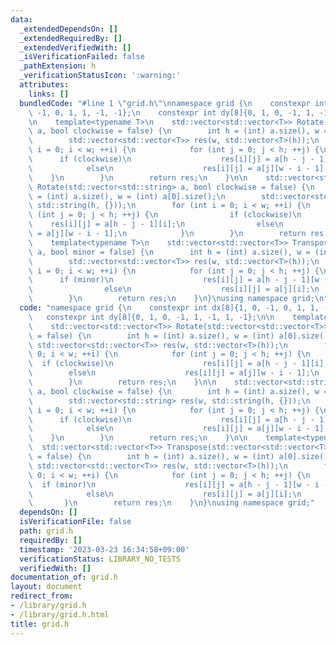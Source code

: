 ```yaml
---
data:
  _extendedDependsOn: []
  _extendedRequiredBy: []
  _extendedVerifiedWith: []
  _isVerificationFailed: false
  _pathExtension: h
  _verificationStatusIcon: ':warning:'
  attributes:
    links: []
  bundledCode: "#line 1 \"grid.h\"\nnamespace grid {\n    constexpr int dx[8]{1, 0,\
    \ -1, 0, 1, 1, -1, -1};\n    constexpr int dy[8]{0, 1, 0, -1, 1, -1, 1, -1};\n\
    \n    template<typename T>\n    std::vector<std::vector<T>> Rotate(std::vector<std::vector<T>>\
    \ a, bool clockwise = false) {\n        int h = (int) a.size(), w = (int) a[0].size();\n\
    \        std::vector<std::vector<T>> res(w, std::vector<T>(h));\n        for (int\
    \ i = 0; i < w; ++i) {\n            for (int j = 0; j < h; ++j) {\n          \
    \      if (clockwise)\n                    res[i][j] = a[h - j - 1][i];\n    \
    \            else\n                    res[i][j] = a[j][w - i - 1];\n        \
    \    }\n        }\n        return res;\n    }\n\n    std::vector<std::string>\
    \ Rotate(std::vector<std::string> a, bool clockwise = false) {\n        int h\
    \ = (int) a.size(), w = (int) a[0].size();\n        std::vector<std::string> res(w,\
    \ std::string(h, {}));\n        for (int i = 0; i < w; ++i) {\n            for\
    \ (int j = 0; j < h; ++j) {\n                if (clockwise)\n                \
    \    res[i][j] = a[h - j - 1][i];\n                else\n                    res[i][j]\
    \ = a[j][w - i - 1];\n            }\n        }\n        return res;\n    }\n\n\
    \    template<typename T>\n    std::vector<std::vector<T>> Transpose(std::vector<std::vector<T>>\
    \ a, bool minor = false) {\n        int h = (int) a.size(), w = (int) a[0].size();\n\
    \        std::vector<std::vector<T>> res(w, std::vector<T>(h));\n        for (int\
    \ i = 0; i < w; ++i) {\n            for (int j = 0; j < h; ++j) {\n          \
    \      if (minor)\n                    res[i][j] = a[h - j - 1][w - i - 1];\n\
    \                else\n                    res[i][j] = a[j][i];\n            }\n\
    \        }\n        return res;\n    }\n}\nusing namespace grid;\n"
  code: "namespace grid {\n    constexpr int dx[8]{1, 0, -1, 0, 1, 1, -1, -1};\n \
    \   constexpr int dy[8]{0, 1, 0, -1, 1, -1, 1, -1};\n\n    template<typename T>\n\
    \    std::vector<std::vector<T>> Rotate(std::vector<std::vector<T>> a, bool clockwise\
    \ = false) {\n        int h = (int) a.size(), w = (int) a[0].size();\n       \
    \ std::vector<std::vector<T>> res(w, std::vector<T>(h));\n        for (int i =\
    \ 0; i < w; ++i) {\n            for (int j = 0; j < h; ++j) {\n              \
    \  if (clockwise)\n                    res[i][j] = a[h - j - 1][i];\n        \
    \        else\n                    res[i][j] = a[j][w - i - 1];\n            }\n\
    \        }\n        return res;\n    }\n\n    std::vector<std::string> Rotate(std::vector<std::string>\
    \ a, bool clockwise = false) {\n        int h = (int) a.size(), w = (int) a[0].size();\n\
    \        std::vector<std::string> res(w, std::string(h, {}));\n        for (int\
    \ i = 0; i < w; ++i) {\n            for (int j = 0; j < h; ++j) {\n          \
    \      if (clockwise)\n                    res[i][j] = a[h - j - 1][i];\n    \
    \            else\n                    res[i][j] = a[j][w - i - 1];\n        \
    \    }\n        }\n        return res;\n    }\n\n    template<typename T>\n  \
    \  std::vector<std::vector<T>> Transpose(std::vector<std::vector<T>> a, bool minor\
    \ = false) {\n        int h = (int) a.size(), w = (int) a[0].size();\n       \
    \ std::vector<std::vector<T>> res(w, std::vector<T>(h));\n        for (int i =\
    \ 0; i < w; ++i) {\n            for (int j = 0; j < h; ++j) {\n              \
    \  if (minor)\n                    res[i][j] = a[h - j - 1][w - i - 1];\n    \
    \            else\n                    res[i][j] = a[j][i];\n            }\n \
    \       }\n        return res;\n    }\n}\nusing namespace grid;"
  dependsOn: []
  isVerificationFile: false
  path: grid.h
  requiredBy: []
  timestamp: '2023-03-23 16:34:58+09:00'
  verificationStatus: LIBRARY_NO_TESTS
  verifiedWith: []
documentation_of: grid.h
layout: document
redirect_from:
- /library/grid.h
- /library/grid.h.html
title: grid.h
---
```


